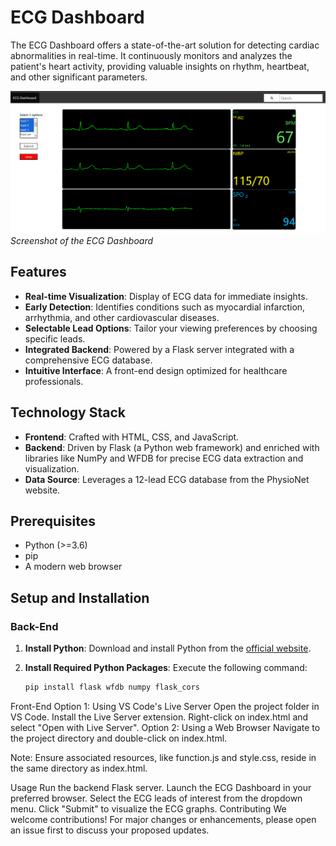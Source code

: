 # ECG Dashboard

The ECG Dashboard offers a state-of-the-art solution for detecting cardiac abnormalities in real-time. It continuously monitors and analyzes the patient's heart activity, providing valuable insights on rhythm, heartbeat, and other significant parameters.

![Dashboard Screenshot](ecg.png)  
*Screenshot of the ECG Dashboard*

## Features

- **Real-time Visualization**: Display of ECG data for immediate insights.
- **Early Detection**: Identifies conditions such as myocardial infarction, arrhythmia, and other cardiovascular diseases.
- **Selectable Lead Options**: Tailor your viewing preferences by choosing specific leads.
- **Integrated Backend**: Powered by a Flask server integrated with a comprehensive ECG database.
- **Intuitive Interface**: A front-end design optimized for healthcare professionals.

## Technology Stack

- **Frontend**: Crafted with HTML, CSS, and JavaScript.
- **Backend**: Driven by Flask (a Python web framework) and enriched with libraries like NumPy and WFDB for precise ECG data extraction and visualization.
- **Data Source**: Leverages a 12-lead ECG database from the PhysioNet website.

## Prerequisites

- Python (>=3.6)
- pip
- A modern web browser

## Setup and Installation

### Back-End

1. **Install Python**: Download and install Python from the [official website](https://www.python.org/downloads/).
   
2. **Install Required Python Packages**: Execute the following command:
   ```bash
   pip install flask wfdb numpy flask_cors

Front-End
Option 1: Using VS Code's Live Server
Open the project folder in VS Code.
Install the Live Server extension.
Right-click on index.html and select "Open with Live Server".
Option 2: Using a Web Browser
Navigate to the project directory and double-click on index.html.

Note: Ensure associated resources, like function.js and style.css, reside in the same directory as index.html.

Usage
Run the backend Flask server.
Launch the ECG Dashboard in your preferred browser.
Select the ECG leads of interest from the dropdown menu.
Click "Submit" to visualize the ECG graphs.
Contributing
We welcome contributions! For major changes or enhancements, please open an issue first to discuss your proposed updates.
